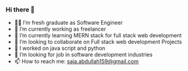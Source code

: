 ### Hi there 👋

- 👱‍♀️ I’m fresh graduate as Software Engineer
- 🔭 I’m currently working as freelancer 
- 🌱 I’m currently learning MERN stack for full stack web development
- 👯 I’m looking to collaborate on Full stack web development Projects
- 👯 I worked on java script and python 
- 🤔 I’m looking for job in software development industries 
- 📫 How to reach me: saja.abdullah159@gmail.com

